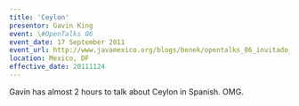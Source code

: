 ```yaml
---
title: 'Ceylon'
presentor: Gavin King
event: \#OpenTalks 06
event_date: 17 September 2011
event_url: http://www.javamexico.org/blogs/benek/opentalks_06_invitado_especial_gavin_king
location: Mexico, DF
effective_date: 20111124
---
```

Gavin has almost 2 hours to talk about Ceylon in Spanish. OMG.